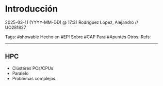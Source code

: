 # Introducción
2025-03-11 (YYYY-MM-DD) @ 17:31
Rodríguez López, Alejandro // UO281827

Tags:
	#showable
	Hecho en #EPI
	Sobre #CAP
	Para #Apuntes
	Otros:
	Refs:
 
<hr>

## HPC

- Clústeres PCs/CPUs
- Paralelo
- Problemas complejos
